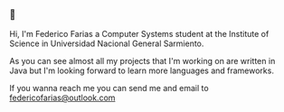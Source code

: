 ### 🐯

Hi, I'm Federico Farias a Computer Systems student at the Institute of Science in Universidad Nacional General Sarmiento.

As you can see almost all my projects that I'm working on are written in Java but I'm looking forward to learn more languages and frameworks.

If you wanna reach me you can send me and email to <federicofarias@outlook.com>

<!--
**frderickk/frderickk** is a ✨ _special_ ✨ repository because its `README.md` (this file) appears on your GitHub profile.

Here are some ideas to get you started:

- 🔭 I’m currently working on ...
- 🌱 I’m currently learning ...
- 👯 I’m looking to collaborate on ...
- 🤔 I’m looking for help with ...
- 💬 Ask me about ...
- 📫 How to reach me: ...
- 😄 Pronouns: ...
- ⚡ Fun fact: ...
-->

